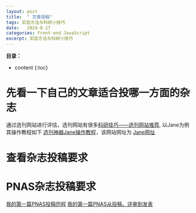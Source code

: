```yaml
---
layout: post
title:  " 文章投稿"
tags: 实验方法与科研小技巧
date:   2024-8-17
categories: Front-end JavaScript
excerpt: 实验方法与科研小技巧
---
```


**目录：**

* content
{:toc}



# 先看一下自己的文章适合投哪一方面的杂志

通过选刊网站进行评估，选刊网站有很多[科研技巧——选刊网站推荐](https://zhuanlan.zhihu.com/p/557947064), 以Jane为例其操作教程如下 [选刊神器Jane操作教程](https://blog.csdn.net/zzqklm001/article/details/126298553)，该网站网址为 [Jane网址](http://jane.biosemantics.org/)

# 查看杂志投稿要求

# PNAS杂志投稿要求

[我的第一篇PNAS投稿历程](https://zhuanlan.zhihu.com/p/639009181)
[我的第一篇PNAS从投稿、评审到发表](https://zhuanlan.zhihu.com/p/504271030)






